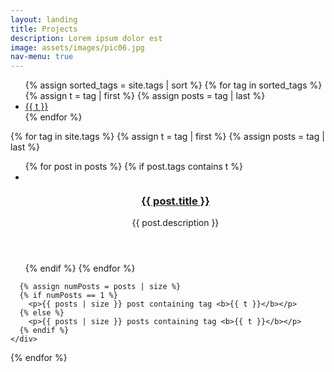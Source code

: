 ```yaml
---
layout: landing
title: Projects
description: Lorem ipsum dolor est
image: assets/images/pic06.jpg
nav-menu: true
---
```


<section>
  <div class="filter inner">
    <ul class="blog-tags-list">
      {% assign sorted_tags = site.tags | sort %}
      {% for tag in sorted_tags %}
        {% assign t = tag | first %}
        {% assign posts = tag | last %}
        <li class="blog-tag-item" id="{{ t }}-item">
          <a class="button primary small" href onclick="filter('{{ t }}'); return false;">{{ t }}</a>
        </li>
      {% endfor %}
    </ul>
  </div>
</section>


{% for tag in site.tags %}
  {% assign t = tag | first %}
  {% assign posts = tag | last %}
<section class="filter-tiles">
  <div class="inner">
    <div class="blog-list-container hidden" id="{{ t }}-container">
      <ul class="blog-list">
        {% for post in posts %}
          {% if post.tags contains t %}
            <li class="filter-tiles">
            <article>
              <span class="image">
                <img src="{{ post.image }}" alt="" />
              </span>
              <header class="major">
                <h3><a href="{{ post.url | relative_url  }}" class="link">{{ post.title }}</a></h3>
                <p>{{ post.description }}</p>
              </header>
            </article>
            </li>
          {% endif %}
        {% endfor %}
      </ul>

      {% assign numPosts = posts | size %}
      {% if numPosts == 1 %}
        <p>{{ posts | size }} post containing tag <b>{{ t }}</b></p>
      {% else %}
        <p>{{ posts | size }} posts containing tag <b>{{ t }}</b></p>
      {% endif %}
    </div>
  </div>
</section>
{% endfor %}
